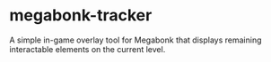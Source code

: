 # megabonk-tracker
A simple in-game overlay tool for Megabonk that displays remaining interactable elements on the current level.
